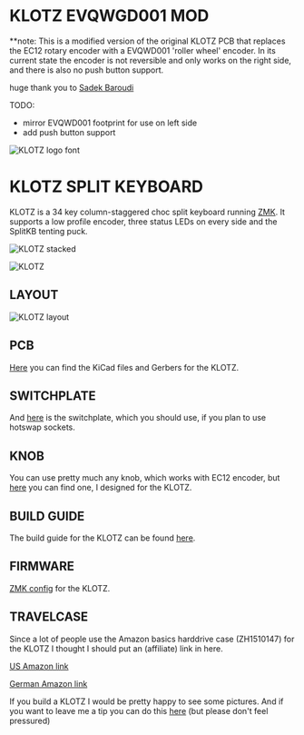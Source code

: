 
# KLOTZ EVQWGD001 MOD

**note: This is a modified version of the original KLOTZ PCB that replaces the EC12 rotary encoder with a EVQWD001 'roller wheel' encoder. In its current state the encoder is not reversible and only works on the right side, and there is also no push button support.

huge thank you to [Sadek Baroudi](https://github.com/sadekbaroudi)

TODO: 
- mirror EVQWD001 footprint for use on left side
- add push button support
      

<picture>
  <source media="(prefers-color-scheme: dark)" srcset="/docs/images/KLOTZ_font_dark.svg">
  <source media="(prefers-color-scheme: light)" srcset="/docs/images/KLOTZ_font_bright.svg">
  <img alt="KLOTZ logo font" src="/docs/images/KLOTZ_font_bright.svg">
</picture>

# KLOTZ SPLIT KEYBOARD

KLOTZ is a 34 key column-staggered choc split keyboard running [ZMK](https://zmk.dev/). It supports a low profile encoder, three status LEDs on every side and the SplitKB tenting puck.

![KLOTZ stacked](/docs/images/KLOTZ_stack.jpg)


![KLOTZ](/docs/images/KLOTZ_main.jpg)


## LAYOUT

![KLOTZ layout](/docs/images/KLOTZ_layout.svg)


## PCB

[Here](/PCB/) you can find the KiCad files and Gerbers for the KLOTZ.


## SWITCHPLATE

And [here](/switchplate/) is the switchplate, which you should use, if you plan to use hotswap sockets.


## KNOB

You can use pretty much any knob, which works with EC12 encoder, but [here](/knob/) you can find one, I designed for the KLOTZ.


## BUILD GUIDE

The build guide for the KLOTZ can be found [here](/docs/buildguide.md).


## FIRMWARE

[ZMK config](https://github.com/GEIGEIGEIST/zmk-config-klotz) for the KLOTZ.


## TRAVELCASE

Since a lot of people use the Amazon basics harddrive case (ZH1510147) for the KLOTZ I thought I should put an (affiliate) link in here. 

[US Amazon link](https://www.amazon.com/gp/product/B00F5CKWBA?ie=UTF8&psc=1&linkCode=ll1&tag=ekelhaigitspo-21&linkId=67f8dc497a4f2d7a740d78649fa4cf6d&language=us_EN&ref_=as_li_ss_tl)

[German Amazon link](https://www.amazon.de/gp/product/B00F5CKWBA?ie=UTF8&psc=1&linkCode=ll1&tag=ekelhaigitspo-21&linkId=67f8dc497a4f2d7a740d78649fa4cf6d&language=de_DE&ref_=as_li_ss_tl)


 If you build a KLOTZ I would be pretty happy to see some pictures. And if you want to leave me a tip you can do this [here](https://ko-fi.com/geigeigeist) (but please don't feel pressured)
